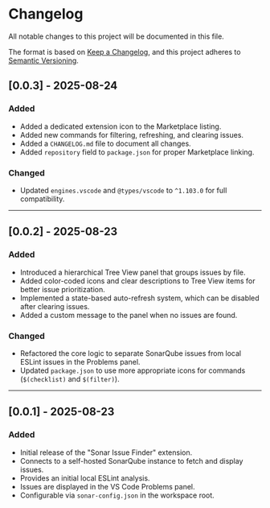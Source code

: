# Changelog

All notable changes to this project will be documented in this file.

The format is based on [Keep a Changelog](https://keepachangelog.com/en/1.0.0/), and this project adheres to [Semantic Versioning](https://semver.org/spec/v2.0.0.html).


## [0.0.3] - 2025-08-24

### Added

-   Added a dedicated extension icon to the Marketplace listing.
-   Added new commands for filtering, refreshing, and clearing issues.
-   Added a `CHANGELOG.md` file to document all changes.
-   Added `repository` field to `package.json` for proper Marketplace linking.

### Changed

-   Updated `engines.vscode` and `@types/vscode` to `^1.103.0` for full compatibility.

---

## [0.0.2] - 2025-08-23

### Added

-   Introduced a hierarchical Tree View panel that groups issues by file.
-   Added color-coded icons and clear descriptions to Tree View items for better issue prioritization.
-   Implemented a state-based auto-refresh system, which can be disabled after clearing issues.
-   Added a custom message to the panel when no issues are found.

### Changed

-   Refactored the core logic to separate SonarQube issues from local ESLint issues in the Problems panel.
-   Updated `package.json` to use more appropriate icons for commands (`$(checklist)` and `$(filter)`).

---

## [0.0.1] - 2025-08-23

### Added

-   Initial release of the "Sonar Issue Finder" extension.
-   Connects to a self-hosted SonarQube instance to fetch and display issues.
-   Provides an initial local ESLint analysis.
-   Issues are displayed in the VS Code Problems panel.
-   Configurable via `sonar-config.json` in the workspace root.